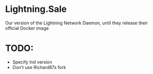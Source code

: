# Lightning.Sale

Our version of the Lightning Network Daemon, until they release their official Docker image

# TODO:
 - Specify lnd version
 - Don't use Richard87s fork